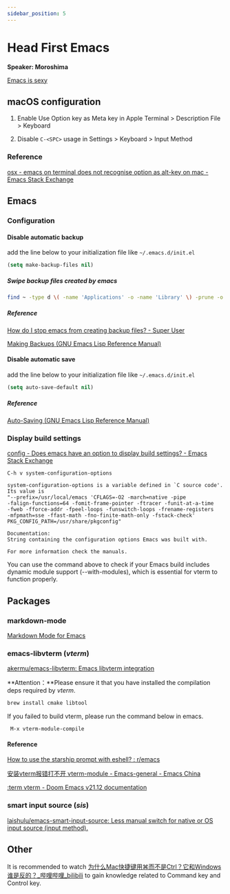 ```yaml
---
sidebar_position: 5
---
```


# Head First Emacs

**Speaker: Moroshima**

[Emacs is sexy](https://emacs.sexy/)

## macOS configuration

1. Enable Use Option key as Meta key in Apple Terminal > Description File > Keyboard

2. Disable `C-<SPC>` usage in Settings > Keyboard > Input Method

### Reference

[osx - emacs on terminal does not recognise option as alt-key on mac - Emacs Stack Exchange](https://emacs.stackexchange.com/questions/8068/emacs-on-terminal-does-not-recognise-option-as-alt-key-on-mac)

## Emacs

### Configuration

#### Disable automatic backup

add the line below to your initialization file like `~/.emacs.d/init.el`

```lisp
(setq make-backup-files nil)
```

##### Swipe backup files created by emacs

```bash
find ~ -type d \( -name 'Applications' -o -name 'Library' \) -prune -o -type f -name '*~' -print
```

##### Reference

[How do I stop emacs from creating backup files? - Super User](https://superuser.com/questions/84164/how-do-i-stop-emacs-from-creating-backup-files)

[Making Backups (GNU Emacs Lisp Reference Manual)](https://www.gnu.org/software/emacs/manual/html_node/elisp/Making-Backups.html#index-make_002dbackup_002dfiles)

#### Disable automatic save

add the line below to your initialization file like `~/.emacs.d/init.el`

```lisp
(setq auto-save-default nil)
```

##### Reference

[Auto-Saving (GNU Emacs Lisp Reference Manual)](https://www.gnu.org/software/emacs/manual/html_node/elisp/Auto_002dSaving.html#index-auto_002dsave_002ddefault)

### Display build settings

[config - Does emacs have an option to display build settings? - Emacs Stack Exchange](https://emacs.stackexchange.com/questions/35497/does-emacs-have-an-option-to-display-build-settings)

```emacs
C-h v system-configuration-options
```

```text
system-configuration-options is a variable defined in `C source code'.
Its value is
"--prefix=/usr/local/emacs 'CFLAGS=-O2 -march=native -pipe
-falign-functions=64 -fomit-frame-pointer -ftracer -funit-at-a-time
-fweb -fforce-addr -fpeel-loops -funswitch-loops -frename-registers
-mfpmath=sse -ffast-math -fno-finite-math-only -fstack-check'
PKG_CONFIG_PATH=/usr/share/pkgconfig"

Documentation:
String containing the configuration options Emacs was built with.

For more information check the manuals.
```

You can use the command above to check if your Emacs build includes  dynamic module support (--with-modules), which is essential for vterm to function properly.

## Packages

### markdown-mode

[Markdown Mode for Emacs](https://jblevins.org/projects/markdown-mode/)

### emacs-libvterm (*vterm*)

[akermu/emacs-libvterm: Emacs libvterm integration](https://github.com/akermu/emacs-libvterm)

**Attention：**Please ensure it that you have installed the compilation deps required by *vterm*.

```bash
brew install cmake libtool
```

If you failed to build vterm, please run the command below in emacs.

```emacs
 M-x vterm-module-compile
```

#### Reference

[How to use the starship prompt with eshell? : r/emacs](https://www.reddit.com/r/emacs/comments/qc89wq/how_to_use_the_starship_prompt_with_eshell/)

[安装vterm报错打不开 vterm-module - Emacs-general - Emacs China](https://emacs-china.org/t/vterm-vterm-module/9580/4)

[:term vterm - Doom Emacs v21.12 documentation](https://docs.doomemacs.org/v21.12/modules/term/vterm/)

### smart input source (*sis*)

[laishulu/emacs-smart-input-source: Less manual switch for native or OS input source (input method).](https://github.com/laishulu/emacs-smart-input-source)

## Other

It is recommended to watch [为什么Mac快捷键用⌘而不是Ctrl？它和Windows谁是反的？\_哔哩哔哩\_bilibili](https://www.bilibili.com/video/BV16m421s74p) to gain knowledge related to Command key and Control key.